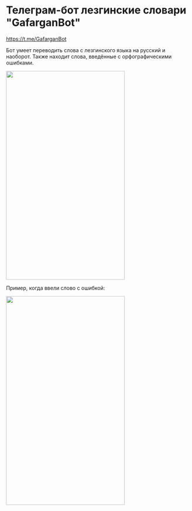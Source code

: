 # Телеграм-бот лезгинские словари "GafarganBot" 
https://t.me/GafarganBot

Бот умеет переводить слова с лезгинского языка на русский и наоборот. Также находит слова, введённые с орфографическими ошибками.


<img src="https://user-images.githubusercontent.com/102806435/231672910-6acbf3f4-4d86-48f1-93c9-1deaeb197dd1.PNG" width="324" height="570">

Пример, когда ввели слово с ошибкой:

<img src="https://user-images.githubusercontent.com/102806435/231675449-8ad5cc7b-a5f8-44a5-9231-b8515758bbf8.PNG" width="324" height="570">
